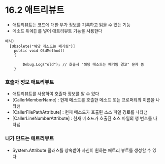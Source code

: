 # 16.2 애트리뷰트
* 애트리뷰트는 코드에 대한 부가 정보를 기록하고 읽을 수 있는 기능
* 메소드 위에[] 를 넣어 애트리뷰트 기능을 사용한다
```
예시)
  [Obsolete("해당 메소드는 폐기됨")]
    public void OldMethod()
    {

        Debug.Log("old"); // 호출시 "해당 메소드는 폐기됨 경고" 문자 뜸
	}
```
### 호출자 정보 애트리뷰트
* 애트리뷰트를 사용하여 호출자 정보를 알 수 있다
* [CallerMemberName] : 현재 메소드를 호출한 메소드 또는 프로퍼티의 이름을 나타냄
* [CallerFilePathAttribute] : 현재 메소드가 호출된 소스 파일 경로를 나타냄
* [CallerLineNumberAttribute] : 현재 메소드가 호출된 소스 파일의 행 번호를 나타냄

### 내가 만드는 애트리뷰트 
* System.Attribute 클래스를 상속받아 자신이 원하는 애트리 뷰트를 생성할 수 있다
